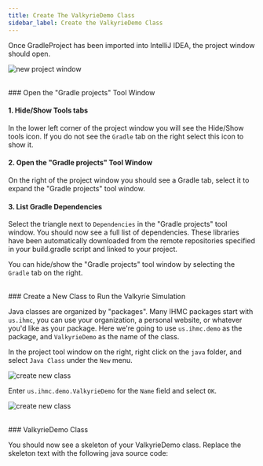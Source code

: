 ```yaml
---
title: Create The ValkyrieDemo Class
sidebar_label: Create the ValkyrieDemo Class
---
```


Once GradleProject has been imported into IntelliJ IDEA, the project window should open.

![new project window](/img/quickstart/intellij/new-project-view.png)

<br/> 
### Open the "Gradle projects" Tool Window

#### 1. Hide/Show Tools tabs

In the lower left corner of the project window you will see the Hide/Show tools icon.  If you do not see the `Gradle` tab on the right select this icon to show it.

#### 2. Open the "Gradle projects" Tool Window

On the right of the project window you should see a Gradle tab, select it to expand the "Gradle projects" tool window.

#### 3. List Gradle Dependencies

Select the triangle next to `Dependencies` in the "Gradle projects" tool window.  You should now see a full list of dependencies. These libraries have been automatically downloaded from the remote repositories specified in your build.gradle script and linked to your project.

You can hide/show the "Gradle projects" tool window by selecting the `Gradle` tab on the right.

<br/> 
### Create a New Class to Run the Valkyrie Simulation

Java classes are organized by "packages". Many IHMC packages start with `us.ihmc`, you can use your organization, a personal website, or whatever you'd like as your package. Here we're going to use `us.ihmc.demo` as the package, and `ValkyrieDemo` as the name of the class. 

In the project tool window on the right, right click on the `java` folder, and select `Java Class` under the `New` menu.

![create new class](/img/quickstart/intellij/select-new-java-class.png)

Enter `us.ihmc.demo.ValkyrieDemo` for the `Name` field and select `OK`.

![create new class](/img/quickstart/intellij/create-new-class.png)

<br/> 
### ValkyrieDemo Class

You should now see a skeleton of your ValkyrieDemo class.  Replace the skeleton text with the following java source code:

<pre><code data-url-index="0" data-snippet="complete" id="ValkyrieDemo"></code></pre>


<script id="snippetscript" src="https://cdn.rawgit.com/ihmcrobotics/ihmcrobotics.github.io/a6a5d7c6/snippetautomation/codesnippets.js" sources=Array.of("https://rawgit.com/ihmcroboticsdocs/sampleproject/master/src/us/ihmc/testeuclid/ValkyrieDemo.java")></script>